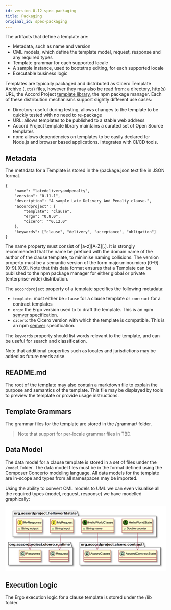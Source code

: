 ```yaml
---
id: version-0.12-spec-packaging
title: Packaging
original_id: spec-packaging
---
```


The artifacts that define a template are:
- Metadata, such as name and version
- CML models, which define the template model, request, response and any required types
- Template grammar for each supported locale
- A sample instance, used to bootstrap editing, for each supported locale
- Executable business logic

Templates are typically packaged and distributed as Cicero Template Archive (`.cta`) files, however they may also be read from: a directory, http(s) URL, the Accord Project [template library](https://templates.accordproject.org),  the npm package manager. Each of these distribution mechanisms support slightly different use cases:

- Directory: useful during testing, allows changes to the template to be quickly tested with no need to re-package
- URL: allows templates to be published to a stable web address
- Accord Project template library maintains a curated set of Open Source templates
- npm: allows dependencies on templates to be easily declared for Node.js and browser based applications. Integrates with CI/CD tools.

## Metadata
The metadata for a Template is stored in the  /package.json text file in JSON format.

```
{
    "name": "latedeliveryandpenalty",
    "version": "0.11.1",
    "description": "A sample Late Delivery And Penalty clause.",
    "accordproject": {
        "template": "clause",
        "ergo": "0.8.0",
        "cicero": "^0.12.0"
    },
    "keywords": ["clause", "delivery", "acceptance", "obligation"]
}
```

The name property must consist of [a-z][A-Z][.]. It is strongly recommended that the name be prefixed with the domain name of the author of the clause template, to minimise naming collisions. The version property must be a semantic version of the form major.minor.micro [0-9].[0-9].[0.9]. Note that this data format ensures that a Template can be published to the npm package manager for either global or private (enterprise-wide) distribution.

The `accordproject` property of a template specifies the following metadata:
- `template`: must either be `clause` for a clause template or `contract` for a contract templates
- `ergo`: the Ergo version used to to draft the template. This is an npm [semver](https://semver.npmjs.com) specification.
- `cicero`: the Cicero version with which the template is compatible. This is an npm [semver](https://semver.npmjs.com) specification.

The `keywords` property should list words relevant to the template, and can be useful for search and classification.

Note that additional properties such as locales and jurisdictions may be added as future needs arise.

## README.md
The root of the template may also contain a markdown file to explain the purpose and semantics of the template. This file may be displayed by tools to preview the template or provide usage instructions.

## Template Grammars
The grammar files for the template are stored in the  /grammar/ folder.

> Note that support for per-locale grammar files in TBD.

## Data Model

The data model for a clause template is stored in a set of files under the `/model` folder. The data model files must be in the format defined using the Composer Concerto modeling language. All data models for the template are in-scope and types from all namespaces may be imported.

Using the ability to convert CML models to UML we can even visualise all the required types (model, request, response) we have modelled graphically:

![UML diagram](assets/cicero-spec-uml.png)

## Execution Logic

The Ergo execution logic for a clause template is stored under the /lib folder.

